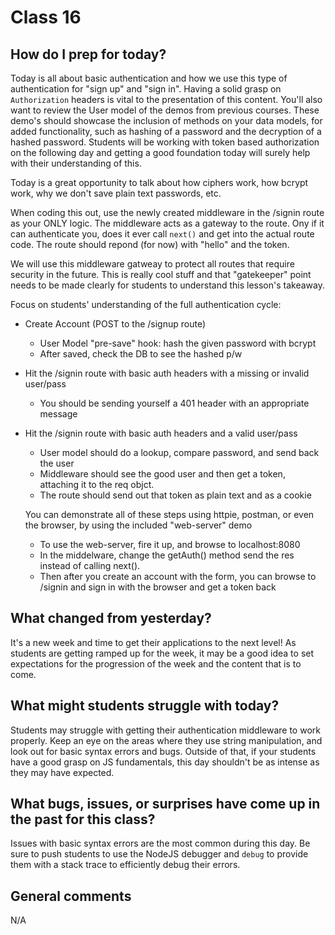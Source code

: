 # Class 16

## How do I prep for today?
Today is all about basic authentication and how we use this type of authentication for "sign up" and "sign in".  Having a solid grasp on `Authorization` headers is vital to the presentation of this content.  You'll also want to review the User model of the demos from previous courses.  These demo's should showcase the inclusion of methods on your data models, for added functionality, such as hashing of a password and the decryption of a hashed password.  Students will be working with token based authorization on the following day and getting a good foundation today will surely help with their understanding of this.

Today is a great opportunity to talk about how ciphers work, how bcrypt work, why we don't save plain text passwords, etc.

When coding this out, use the newly created middleware in the /signin route as your ONLY logic.  The middleware acts as a gateway to the route.  Ony if it can authenticate you, does it ever call `next()` and get into the actual route code.  The route should repond (for now) with "hello" and the token.

We will use this middleware gatweay to protect all routes that require security in the future. This is really cool stuff and that "gatekeeper" point needs to be made clearly for students to understand this lesson's takeaway.

Focus on students' understanding of the full authentication cycle:
 - Create Account (POST to the /signup route)
   - User Model "pre-save" hook: hash the given password with bcrypt
   - After saved, check the DB to see the hashed p/w
 - Hit the /signin route with basic auth headers with a missing or invalid user/pass
    - You should be sending  yourself a 401 header with an appropriate message
 - Hit the /signin route with basic auth headers and a valid user/pass
    - User model should do a lookup, compare password, and send back the user
    - Middleware should see the good user and then get a token, attaching it to the req objct.
    - The route should send out that token as plain text and as a cookie
    
    You can demonstrate all of these steps using httpie, postman, or even the browser, by using the included "web-server" demo
     - To use the web-server, fire it up, and browse to localhost:8080
     - In the middelware, change the getAuth() method send the res instead of calling next().
     - Then after you create an account with the form, you can browse to /signin and sign in with the browser and get a token back

## What changed from yesterday? 
It's a new week and time to get their applications to the next level!  As students are getting ramped up for the week, it may be a good idea to set expectations for the progression of the week and the content that is to come.

## What might students struggle with today? 
Students may struggle with getting their authentication middleware to work properly.  Keep an eye on the areas where they use string manipulation, and look out for basic syntax errors and bugs.  Outside of that, if your students have a good grasp on JS fundamentals, this day shouldn't be as intense as they may have expected.

## What bugs, issues, or surprises have come up in the past for this class?
Issues with basic syntax errors are the most common during this day.  Be sure to push students to use the NodeJS debugger and `debug` to provide them with a stack trace to efficiently debug their errors.

## General comments
N/A

